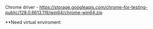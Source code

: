 Chrome driver - https://storage.googleapis.com/chrome-for-testing-public/128.0.6613.119/win64/chrome-win64.zip

**Need virtual enviroment
